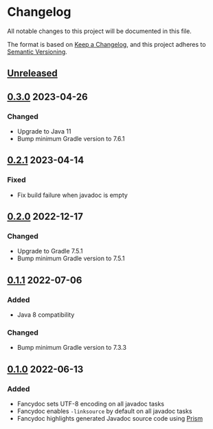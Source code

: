 # Changelog

All notable changes to this project will be documented in this file.

The format is based on [Keep a Changelog](https://keepachangelog.com/en/1.0.0/),
and this project adheres to [Semantic Versioning](https://semver.org/spec/v2.0.0.html).

## [Unreleased]

## [0.3.0] 2023-04-26

### Changed

- Upgrade to Java 11
- Bump minimum Gradle version to 7.6.1

## [0.2.1] 2023-04-14

### Fixed

- Fix build failure when javadoc is empty

## [0.2.0] 2022-12-17

### Changed

- Upgrade to Gradle 7.5.1
- Bump minimum Gradle version to 7.5.1

## [0.1.1] 2022-07-06

### Added

- Java 8 compatibility

### Changed

- Bump minimum Gradle version to 7.3.3

## [0.1.0] 2022-06-13

### Added

- Fancydoc sets UTF-8 encoding on all javadoc tasks
- Fancydoc enables `-linksource` by default on all javadoc tasks
- Fancydoc highlights generated Javadoc source code using [Prism](https://prismjs.com)

[Unreleased]: https://github.com/LajosCseppento/fancydoc/compare/v0.3.0...HEAD

[0.3.0]: https://github.com/LajosCseppento/fancydoc/releases/tag/v0.3.0

[0.2.1]: https://github.com/LajosCseppento/fancydoc/releases/tag/v0.2.1

[0.2.0]: https://github.com/LajosCseppento/fancydoc/releases/tag/v0.2.0

[0.1.1]: https://github.com/LajosCseppento/fancydoc/releases/tag/v0.1.1

[0.1.0]: https://github.com/LajosCseppento/fancydoc/releases/tag/v0.1.0
